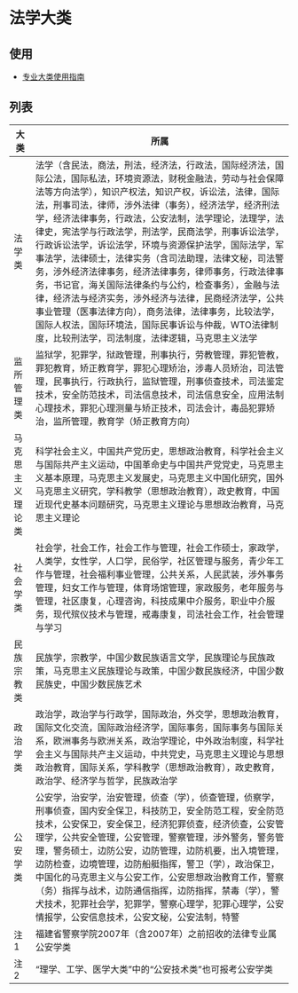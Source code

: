 
# 法学大类

## 使用

* [专业大类使用指南](/posts/专业大类/专业大类使用指南.md)

## 列表

| 大类 | 所属 |
| --- | --- |
| 法学类 | 法学（含民法，商法，刑法，经济法，行政法，国际经济法，国际公法，国际私法，环境资源法，财税金融法，劳动与社会保障法等方向法学），知识产权法，知识产权，诉讼法，法律，国际法，刑事司法，律师，涉外法律（事务），经济法学，经济刑法学，经济法律事务，行政法，公安法制，法学理论，法理学，法律史，宪法学与行政法学，刑法学，民商法学，刑事诉讼法学，行政诉讼法学，诉讼法学，环境与资源保护法学，国际法学，军事法学，法律硕士，法律实务（含司法助理，法律文秘，司法警务，涉外经济法律事务，经济法律事务，律师事务，行政法律事务，书记官，海关国际法律条约与公约，检查事务），金融与法律，经济法与经济实务，涉外经济与法律，民商经济法学，公共事业管理（医事法律方向），商务法律，法律事务，比较法学，国际人权法，国际环境法，国际民事诉讼与仲裁，WTO法律制度，比较刑法学，司法制度，法律逻辑，马克思主义法学 |
| 监所管理类 | 监狱学，犯罪学，狱政管理，刑事执行，劳教管理，罪犯管教，罪犯教育，矫正教育学，罪犯心理矫治，涉毒人员矫治，司法管理，民事执行，行政执行，监狱管理，刑事侦查技术，司法鉴定技术，安全防范技术，司法信息技术，司法信息安全，应用法制心理技术，罪犯心理测量与矫正技术，司法会计，毒品犯罪矫治，监所管理，教育学（矫正教育方向） |
| 马克思主义理论类 | 科学社会主义，中国共产党历史，思想政治教育，科学社会主义与国际共产主义运动，中国革命史与中国共产党党史，马克思主义基本原理，马克思主义发展史，马克思主义中国化研究，国外马克思主义研究，学科教学（思想政治教育），政史教育，中国近现代史基本问题研究，马克思主义理论与思想政治教育，马克思主义理论 |
| 社会学类 | 社会学，社会工作，社会工作与管理，社会工作硕士，家政学，人类学，女性学，人口学，民俗学，社区管理与服务，青少年工作与管理，社会福利事业管理，公共关系，人民武装，涉外事务管理，妇女工作与管理，体育场馆管理，家政服务，老年服务与管理，社区康复，心理咨询，科技成果中介服务，职业中介服务，现代殡仪技术与管理，戒毒康复，司法社会工作，社会管理与学习 |
| 民族宗教类 | 民族学，宗教学，中国少数民族语言文学，民族理论与民族政策，马克思主义民族理论与政策，中国少数民族经济，中国少数民族史，中国少数民族艺术 |
| 政治学类 | 政治学，政治学与行政学，国际政治，外交学，思想政治教育，国际文化交流，国际政治经济学，国际事务，国际事务与国际关系，欧洲事务与欧洲关系，政治学理论，中外政治制度，科学社会主义与国际共产主义运动，中共党史，马克思主义理论与思想政治教育，国际关系，学科教学（思想政治教育），政史教育，政治学、经济学与哲学，民族政治学 |
| 公安学类 | 公安学，治安学，治安管理，侦查（学），侦查管理，侦察学，刑事侦查，国内安全保卫，科技防卫，安全防范工程，安全防范技术，公安保卫，安全保卫，经济犯罪侦查，经济侦查，公安管理学，公共安全管理，公安管理，警察管理，涉外警务，警务管理，警务硕士，边防公安，边防管理，边防机要，出入境管理，边防检查，边境管理，边防船艇指挥，警卫（学），政治保卫，中国化的马克思主义与公安工作，公安思想政治教育工作，警察（务）指挥与战术，边防通信指挥，边防指挥，禁毒（学），警犬技术，犯罪社会学，犯罪学，警察心理学，犯罪心理学，公安情报学，公安信息技术，公安文秘，公安法制，特警 | |
| 注1 | 福建省警察学院2007年（含2007年）之前招收的法律专业属公安学类 | 
| 注2 | “理学、工学、医学大类”中的“公安技术类”也可报考公安学类 |